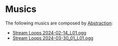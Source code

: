 
# Musics

The following musics are composed by [Abstraction](https://tallbeard.itch.io/music-loop-bundle):
- [Stream Loops 2024-02-14_L01.ogg](Stream%20Loops%202024-02-14_L01.ogg)
- [Stream Loops 2024-03-30_01_L01.ogg](Stream%20Loops%202024-03-30_01_L01.ogg)